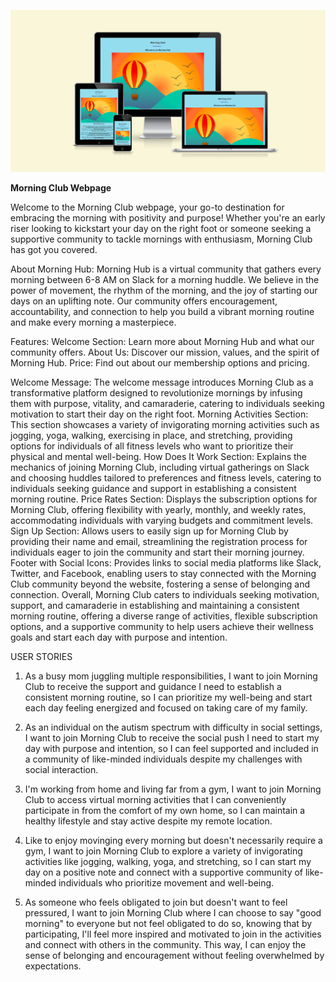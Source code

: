 <p align="center"><img src="assets/images/Screenshot 2024-04-29 at 11.41.54.png" alt="drawing" width="800"/></p>

<strong>Morning Club Webpage</strong>

Welcome to the Morning Club webpage, your go-to destination for embracing the morning with positivity and purpose! Whether you're an early riser looking to kickstart your day on the right foot or someone seeking a supportive community to tackle mornings with enthusiasm, Morning Club has got you covered.

About Morning Hub:
Morning Hub is a virtual community that gathers every morning between 6-8 AM on Slack for a morning huddle. We believe in the power of movement, the rhythm of the morning, and the joy of starting our days on an uplifting note. Our community offers encouragement, accountability, and connection to help you build a vibrant morning routine and make every morning a masterpiece. 


Features:
Welcome Section: Learn more about Morning Hub and what our community offers.
About Us: Discover our mission, values, and the spirit of Morning Hub.
Price: Find out about our membership options and pricing.


Welcome Message: The welcome message introduces Morning Club as a transformative platform designed to revolutionize mornings by infusing them with purpose, vitality, and camaraderie, catering to individuals seeking motivation to start their day on the right foot.
Morning Activities Section: This section showcases a variety of invigorating morning activities such as jogging, yoga, walking, exercising in place, and stretching, providing options for individuals of all fitness levels who want to prioritize their physical and mental well-being.
How Does It Work Section: Explains the mechanics of joining Morning Club, including virtual gatherings on Slack and choosing huddles tailored to preferences and fitness levels, catering to individuals seeking guidance and support in establishing a consistent morning routine.
Price Rates Section: Displays the subscription options for Morning Club, offering flexibility with yearly, monthly, and weekly rates, accommodating individuals with varying budgets and commitment levels.
Sign Up Section: Allows users to easily sign up for Morning Club by providing their name and email, streamlining the registration process for individuals eager to join the community and start their morning journey.
Footer with Social Icons: Provides links to social media platforms like Slack, Twitter, and Facebook, enabling users to stay connected with the Morning Club community beyond the website, fostering a sense of belonging and connection.
Overall, Morning Club caters to individuals seeking motivation, support, and camaraderie in establishing and maintaining a consistent morning routine, offering a diverse range of activities, flexible subscription options, and a supportive community to help users achieve their wellness goals and start each day with purpose and intention.

USER STORIES 

1. As a busy mom juggling multiple responsibilities, I want to join Morning Club to receive the support and guidance I need to establish a consistent morning routine, so I can prioritize my well-being and start each day feeling energized and focused on taking care of my family.

2. As an individual on the autism spectrum with difficulty in social settings, I want to join Morning Club to receive the social push I need to start my day with purpose and intention, so I can feel supported and included in a community of like-minded individuals despite my challenges with social interaction.

3. I'm working from home and living far from a gym, I want to join Morning Club to access virtual morning activities that I can conveniently participate in from the comfort of my own home, so I can maintain a healthy lifestyle and stay active despite my remote location.

4. Like to enjoy movinging every morning but doesn't necessarily require a gym, I want to join Morning Club to explore a variety of invigorating activities like jogging, walking, yoga, and stretching, so I can start my day on a positive note and connect with a supportive community of like-minded individuals who prioritize movement and well-being.

5. As someone who feels obligated to join but doesn't want to feel pressured, I want to join Morning Club where I can choose to say "good morning" to everyone but not feel obligated to do so, knowing that by participating, I'll feel more inspired and motivated to join in the activities and connect with others in the community. This way, I can enjoy the sense of belonging and encouragement without feeling overwhelmed by expectations.